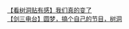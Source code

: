 [【看树洞贴有感】我们真的变了](http://tieba.baidu.com/p/2693308635?see_lz=1&pn=)   
[【剑三电台】圆梦，搞个自己的节目，树洞](http://tieba.baidu.com/p/2694629971?see_lz=1&pn=)   
